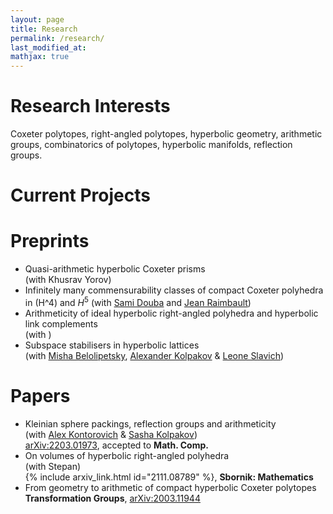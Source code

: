 ```yaml
---
layout: page
title: Research
permalink: /research/
last_modified_at: 
mathjax: true
---
```



# Research Interests
Coxeter polytopes, right-angled polytopes, hyperbolic geometry, arithmetic groups, combinatorics of polytopes, hyperbolic manifolds, reflection groups.

# Current Projects


# Preprints

- Quasi-arithmetic hyperbolic Coxeter prisms\
  (with Khusrav Yorov)
- Infinitely many commensurability classes of compact Coxeter polyhedra in \(H^4\) and $H^5$ 
  (with [Sami Douba](https://www.ihes.fr/~/douba/) and [Jean Raimbault](https://www.i2m.univ-amu.fr/perso/jean.raimbault/))
- Arithmeticity of ideal hyperbolic right-angled polyhedra and hyperbolic link complements\
  (with )  
- Subspace stabilisers in hyperbolic lattices\
  (with [Misha Belolipetsky](http://w3.impa.br/~mbel/), [Alexander Kolpakov](https://sashakolpakov.wordpress.com/) & [Leone Slavich](http://matematica.unipv.it/slavich/)) 

# Papers

- Kleinian sphere packings, reflection groups and arithmeticity\
  (with [Alex Kontorovich](https://sites.math.rutgers.edu/~alexk/) & [Sasha Kolpakov](https://sashakolpakov.wordpress.com/))\
  [arXiv:2203.01973](https://arxiv.org/abs/2203.01973), accepted to **Math. Comp.**
- On volumes of hyperbolic right-angled polyhedra\
  (with Stepan)\
  {% include arxiv_link.html id="2111.08789" %}, **Sbornik: Mathematics**
- From geometry to arithmetic of compact hyperbolic Coxeter polytopes\
  **Transformation Groups**, [arXiv:2003.11944](https://arxiv.org/abs/2003.11944)

